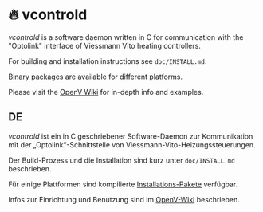 # :fire: vcontrold

_vcontrold_ is a software daemon written in C for communication with the "Optolink" interface of Viessmann Vito heating controllers.

For building and installation instructions see `doc/INSTALL.md`.

[Binary packages](https://github.com/openv/vcontrold/releases) are available for different platforms.

Please visit the [OpenV Wiki](https://github.com/openv/openv/wiki/) for in-depth info and examples.

## DE

_vcontrold_ ist ein in C geschriebener Software-Daemon zur Kommunikation mit der „Optolink“-Schnittstelle von Viessmann-Vito-Heizungssteuerungen.

Der Build-Prozess und die Installation sind kurz unter `doc/INSTALL.md` beschrieben.

Für einige Plattformen sind kompilierte [Installations-Pakete](https://github.com/openv/vcontrold/releases) verfügbar.

Infos zur Einrichtung und Benutzung sind im [OpenV-Wiki](https://github.com/openv/openv/wiki/) beschrieben.
